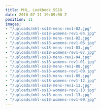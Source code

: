 ```yaml
---
title: MHL, Lookbook SS18
date: 2018-07-11 19:09:00 Z
position: 11
images:
- "/uploads/mhl-ss18-mens-rev1-02.jpg"
- "/uploads/mhl-ss18-womens-rev1-04.jpg"
- "/uploads/mhl-ss18-mens-rev1-02.jpg"
- "/uploads/mhl-ss18-womens-rev1-06.jpg"
- "/uploads/mhl-ss18-mens-rev1-03.jpg"
- "/uploads/mhl-ss18-womens-rev1-07.jpg"
- "/uploads/mhl-ss18-mens-rev1-04.jpg"
- "/uploads/mhl-ss18-womens-rev1-01.jpg"
- "/uploads/mhl-ss18-mens-rev1-08.jpg"
- "/uploads/mhl-ss18-womens-rev1-08.jpg"
- "/uploads/mhl-ss18-mens-rev1-09.jpg"
- "/uploads/mhl-ss18-womens-rev1-12.jpg"
- "/uploads/mhl-ss18-mens-rev1-11.jpg"
- "/uploads/mhl-ss18-womens-rev1-13.jpg"
- "/uploads/mhl-ss18-mens-rev1-13.jpg"
- "/uploads/mhl-ss18-womens-rev1-09.jpg"
---
```



